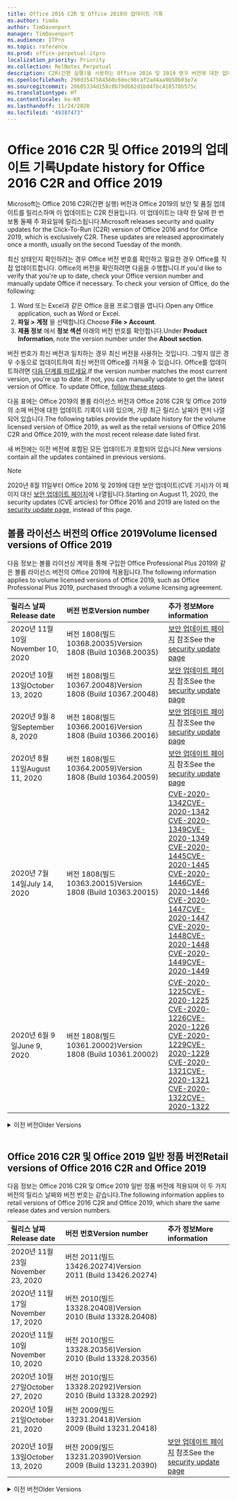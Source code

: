 ```yaml
---
title: Office 2016 C2R 및 Office 2019의 업데이트 기록
ms.author: timda
author: TimDavenport
manager: TimDavenport
ms.audience: ITPro
ms.topic: reference
ms.prod: office-perpetual-itpro
localization_priority: Priority
ms.collection: RelNotes_Perpetual
description: C2R(간편 실행)을 사용하는 Office 2016 및 2019 영구 버전에 대한 업데이트 기록을 IT 전문가에게 제공합니다.
ms.openlocfilehash: 290d3547584560c60ec98caf2ad4aa9b50b03e7a
ms.sourcegitcommit: 20605334d158c0b79db02d1bd4fbc418578b575c
ms.translationtype: HT
ms.contentlocale: ko-KR
ms.lasthandoff: 11/24/2020
ms.locfileid: "49387473"
---
```

# <a name="update-history-for-office-2016-c2r-and-office-2019"></a><span data-ttu-id="9537a-103">Office 2016 C2R 및 Office 2019의 업데이트 기록</span><span class="sxs-lookup"><span data-stu-id="9537a-103">Update history for Office 2016 C2R and Office 2019</span></span>

<span data-ttu-id="9537a-p101">Microsoft는 Office 2016 C2R(간편 실행) 버전과 Office 2019의 보안 및 품질 업데이트를 릴리스하며 이 업데이트는 C2R 전용입니다. 이 업데이트는 대략 한 달에 한 번 보통 둘째 주 화요일에 릴리스됩니다.</span><span class="sxs-lookup"><span data-stu-id="9537a-p101">Microsoft releases security and quality updates for the Click-To-Run (C2R) version of Office 2016 and for Office 2019, which is exclusively C2R. These updates are released approximately once a month, usually on the second Tuesday of the month.</span></span>

<span data-ttu-id="9537a-p102">최신 상태인지 확인하려는 경우 Office 버전 번호를 확인하고 필요한 경우 Office를 직접 업데이트합니다. Office의 버전을 확인하려면 다음을 수행합니다.</span><span class="sxs-lookup"><span data-stu-id="9537a-p102">If you'd like to verify that you're up to date, check your Office version number and manually update Office if necessary. To check your version of Office, do the following:</span></span>

  1.    <span data-ttu-id="9537a-108">Word 또는 Excel과 같은 Office 응용 프로그램을 엽니다.</span><span class="sxs-lookup"><span data-stu-id="9537a-108">Open any Office application, such as Word or Excel.</span></span>
  2.    <span data-ttu-id="9537a-109">**파일 > 계정** 을 선택합니다.</span><span class="sxs-lookup"><span data-stu-id="9537a-109">Choose **File > Account**.</span></span>
  3.    <span data-ttu-id="9537a-110">**제품 정보** 에서 **정보 섹션** 아래의 버전 번호를 확인합니다.</span><span class="sxs-lookup"><span data-stu-id="9537a-110">Under **Product Information**, note the version number under the **About section**.</span></span>

<span data-ttu-id="9537a-p103">버전 번호가 최신 버전과 일치하는 경우 최신 버전을 사용하는 것입니다. 그렇지 않은 경우 수동으로 업데이트하여 최신 버전의 Office를 가져올 수 있습니다. Office를 업데이트하려면 [다음 단계를 따르세요](https://support.office.com/article/2ab296f3-7f03-43a2-8e50-46de917611c5).</span><span class="sxs-lookup"><span data-stu-id="9537a-p103">If the version number matches the most current version, you're up to date. If not, you can manually update to get the latest version of Office. To update Office, [follow these steps](https://support.office.com/article/2ab296f3-7f03-43a2-8e50-46de917611c5).</span></span>


<span data-ttu-id="9537a-114">다음 표에는 Office 2019의 볼륨 라이선스 버전과 Office 2016 C2R 및 Office 2019의 소매 버전에 대한 업데이트 기록이 나와 있으며, 가장 최근 릴리스 날짜가 먼저 나열되어 있습니다.</span><span class="sxs-lookup"><span data-stu-id="9537a-114">The following tables provide the update history for the volume licensed version of Office 2019, as well as the retail versions of Office 2016 C2R and Office 2019, with the most recent release date listed first.</span></span>

<span data-ttu-id="9537a-115">새 버전에는 이전 버전에 포함된 모든 업데이트가 포함되어 있습니다.</span><span class="sxs-lookup"><span data-stu-id="9537a-115">New versions contain all the updates contained in previous versions.</span></span>


 > [!NOTE]
> <span data-ttu-id="9537a-116">2020년 8월 11일부터 Office 2016 및 2019에 대한 보안 업데이트(CVE 기사)가 이 페이지 대신 [ 보안 업데이트 페이지](https://docs.microsoft.com/officeupdates/microsoft365-apps-security-updates)에 나열됩니다.</span><span class="sxs-lookup"><span data-stu-id="9537a-116">Starting on August 11, 2020, the security updates (CVE articles) for Office 2016 and 2019 are listed on the [security update page](https://docs.microsoft.com/officeupdates/microsoft365-apps-security-updates), instead of this page.</span></span> 


## <a name="volume-licensed-versions-of-office-2019"></a><span data-ttu-id="9537a-117">볼륨 라이선스 버전의 Office 2019</span><span class="sxs-lookup"><span data-stu-id="9537a-117">Volume licensed versions of Office 2019</span></span>
<span data-ttu-id="9537a-118">다음 정보는 볼륨 라이선싱 계약을 통해 구입한 Office Professional Plus 2019와 같은 볼륨 라이선스 버전의 Office 2019에 적용됩니다.</span><span class="sxs-lookup"><span data-stu-id="9537a-118">The following information applies to volume licensed versions of Office 2019, such as Office Professional Plus 2019, purchased through a volume licensing agreement.</span></span>

[//]: # (VL 테이블 시작 제거 안 함)


|<span data-ttu-id="9537a-120">**릴리스 날짜**</span><span class="sxs-lookup"><span data-stu-id="9537a-120">**Release date**</span></span>|<span data-ttu-id="9537a-121">**버전 번호**</span><span class="sxs-lookup"><span data-stu-id="9537a-121">**Version number**</span></span>|<span data-ttu-id="9537a-122">**추가 정보**</span><span class="sxs-lookup"><span data-stu-id="9537a-122">**More information**</span></span>|
|:-----|:-----|:-----|
|<span data-ttu-id="9537a-123">2020년 11월 10일</span><span class="sxs-lookup"><span data-stu-id="9537a-123">November 10, 2020</span></span>|<span data-ttu-id="9537a-124">버전 1808(빌드 10368.20035)</span><span class="sxs-lookup"><span data-stu-id="9537a-124">Version 1808 (Build 10368.20035)</span></span>| <span data-ttu-id="9537a-125">[보안 업데이트 페이지](https://docs.microsoft.com/officeupdates/microsoft365-apps-security-updates) 참조</span><span class="sxs-lookup"><span data-stu-id="9537a-125">See the [security update page](https://docs.microsoft.com/officeupdates/microsoft365-apps-security-updates)</span></span> |
|<span data-ttu-id="9537a-126">2020년 10월 13일</span><span class="sxs-lookup"><span data-stu-id="9537a-126">October 13, 2020</span></span>|<span data-ttu-id="9537a-127">버전 1808(빌드 10367.20048)</span><span class="sxs-lookup"><span data-stu-id="9537a-127">Version 1808 (Build 10367.20048)</span></span>|<span data-ttu-id="9537a-128">[보안 업데이트 페이지](https://docs.microsoft.com/officeupdates/microsoft365-apps-security-updates) 참조</span><span class="sxs-lookup"><span data-stu-id="9537a-128">See the [security update page](https://docs.microsoft.com/officeupdates/microsoft365-apps-security-updates)</span></span>  |
|<span data-ttu-id="9537a-129">2020년 9월 8일</span><span class="sxs-lookup"><span data-stu-id="9537a-129">September 8, 2020</span></span>|<span data-ttu-id="9537a-130">버전 1808(빌드 10366.20016)</span><span class="sxs-lookup"><span data-stu-id="9537a-130">Version 1808 (Build 10366.20016)</span></span>|<span data-ttu-id="9537a-131">[보안 업데이트 페이지](https://docs.microsoft.com/officeupdates/microsoft365-apps-security-updates) 참조</span><span class="sxs-lookup"><span data-stu-id="9537a-131">See the [security update page](https://docs.microsoft.com/officeupdates/microsoft365-apps-security-updates)</span></span> |
|<span data-ttu-id="9537a-132">2020년 8월 11일</span><span class="sxs-lookup"><span data-stu-id="9537a-132">August 11, 2020</span></span>|<span data-ttu-id="9537a-133">버전 1808(빌드 10364.20059)</span><span class="sxs-lookup"><span data-stu-id="9537a-133">Version 1808 (Build 10364.20059)</span></span>|<span data-ttu-id="9537a-134">[보안 업데이트 페이지](https://docs.microsoft.com/officeupdates/microsoft365-apps-security-updates) 참조</span><span class="sxs-lookup"><span data-stu-id="9537a-134">See the [security update page](https://docs.microsoft.com/officeupdates/microsoft365-apps-security-updates)</span></span> |
|<span data-ttu-id="9537a-135">2020년 7월 14일</span><span class="sxs-lookup"><span data-stu-id="9537a-135">July 14, 2020</span></span>   |<span data-ttu-id="9537a-136">버전 1808(빌드 10363.20015)</span><span class="sxs-lookup"><span data-stu-id="9537a-136">Version 1808 (Build 10363.20015)</span></span>  |[<span data-ttu-id="9537a-137">CVE-2020-1342</span><span class="sxs-lookup"><span data-stu-id="9537a-137">CVE-2020-1342</span></span>](https://portal.msrc.microsoft.com/en-US/security-guidance/advisory/CVE-2020-1342) <br/>[<span data-ttu-id="9537a-138">CVE-2020-1349</span><span class="sxs-lookup"><span data-stu-id="9537a-138">CVE-2020-1349</span></span>](https://portal.msrc.microsoft.com/en-US/security-guidance/advisory/CVE-2020-1349) <br/>[<span data-ttu-id="9537a-139">CVE-2020-1445</span><span class="sxs-lookup"><span data-stu-id="9537a-139">CVE-2020-1445</span></span>](https://portal.msrc.microsoft.com/en-US/security-guidance/advisory/CVE-2020-1445) <br/>[<span data-ttu-id="9537a-140">CVE-2020-1446</span><span class="sxs-lookup"><span data-stu-id="9537a-140">CVE-2020-1446</span></span>](https://portal.msrc.microsoft.com/en-US/security-guidance/advisory/CVE-2020-1446) <br/>[<span data-ttu-id="9537a-141">CVE-2020-1447</span><span class="sxs-lookup"><span data-stu-id="9537a-141">CVE-2020-1447</span></span>](https://portal.msrc.microsoft.com/en-US/security-guidance/advisory/CVE-2020-1447) <br/>[<span data-ttu-id="9537a-142">CVE-2020-1448</span><span class="sxs-lookup"><span data-stu-id="9537a-142">CVE-2020-1448</span></span>](https://portal.msrc.microsoft.com/en-US/security-guidance/advisory/CVE-2020-1448) <br/>[<span data-ttu-id="9537a-143">CVE-2020-1449</span><span class="sxs-lookup"><span data-stu-id="9537a-143">CVE-2020-1449</span></span>](https://portal.msrc.microsoft.com/en-US/security-guidance/advisory/CVE-2020-1449) <br/>|
|<span data-ttu-id="9537a-144">2020년 6월 9일</span><span class="sxs-lookup"><span data-stu-id="9537a-144">June 9, 2020</span></span>   |<span data-ttu-id="9537a-145">버전 1808(빌드 10361.20002)</span><span class="sxs-lookup"><span data-stu-id="9537a-145">Version 1808 (Build 10361.20002)</span></span>  |[<span data-ttu-id="9537a-146">CVE-2020-1225</span><span class="sxs-lookup"><span data-stu-id="9537a-146">CVE-2020-1225</span></span>](https://portal.msrc.microsoft.com/en-US/security-guidance/advisory/CVE-2020-1225) <br/> [<span data-ttu-id="9537a-147">CVE-2020-1226</span><span class="sxs-lookup"><span data-stu-id="9537a-147">CVE-2020-1226</span></span>](https://portal.msrc.microsoft.com/en-US/security-guidance/advisory/CVE-2020-1226) <br/>[<span data-ttu-id="9537a-148">CVE-2020-1229</span><span class="sxs-lookup"><span data-stu-id="9537a-148">CVE-2020-1229</span></span>](https://portal.msrc.microsoft.com/en-US/security-guidance/advisory/CVE-2020-1229) <br/>[<span data-ttu-id="9537a-149">CVE-2020-1321</span><span class="sxs-lookup"><span data-stu-id="9537a-149">CVE-2020-1321</span></span>](https://portal.msrc.microsoft.com/en-US/security-guidance/advisory/CVE-2020-1321) <br/>[<span data-ttu-id="9537a-150">CVE-2020-1322</span><span class="sxs-lookup"><span data-stu-id="9537a-150">CVE-2020-1322</span></span>](https://portal.msrc.microsoft.com/en-US/security-guidance/advisory/CVE-2020-1322) <br/>|


[//]: # (VL TABLE END를 제거하지 마십시오)

<details>
<summary><span data-ttu-id="9537a-152">이전 버전</span><span class="sxs-lookup"><span data-stu-id="9537a-152">Older Versions</span></span></summary>
 

[//]: # (VL 오래된 테이블 시작)을(를) 제거하지 마십시오.


|<span data-ttu-id="9537a-154">**릴리스 날짜**</span><span class="sxs-lookup"><span data-stu-id="9537a-154">**Release date**</span></span>|<span data-ttu-id="9537a-155">**버전 번호**</span><span class="sxs-lookup"><span data-stu-id="9537a-155">**Version number**</span></span>|<span data-ttu-id="9537a-156">**추가 정보**</span><span class="sxs-lookup"><span data-stu-id="9537a-156">**More information**</span></span>|
|:-----|:-----|:-----|
|<span data-ttu-id="9537a-157">2020년 5월 12일</span><span class="sxs-lookup"><span data-stu-id="9537a-157">May 12, 2020</span></span>   |<span data-ttu-id="9537a-158">버전 1808(빌드 10359.20023)</span><span class="sxs-lookup"><span data-stu-id="9537a-158">Version 1808 (Build 10359.20023)</span></span>  |[<span data-ttu-id="9537a-159">CVE-2020-0901</span><span class="sxs-lookup"><span data-stu-id="9537a-159">CVE-2020-0901</span></span>](https://portal.msrc.microsoft.com/en-US/security-guidance/advisory/CVE-2020-0901) <br/> |
|<span data-ttu-id="9537a-160">2020년 4월 14일</span><span class="sxs-lookup"><span data-stu-id="9537a-160">April 14, 2020</span></span>   |<span data-ttu-id="9537a-161">버전 1808(빌드 10358.20061)</span><span class="sxs-lookup"><span data-stu-id="9537a-161">Version 1808 (Build 10358.20061)</span></span>  |[<span data-ttu-id="9537a-162">CVE-2020-0760</span><span class="sxs-lookup"><span data-stu-id="9537a-162">CVE-2020-0760</span></span>](https://portal.msrc.microsoft.com/en-US/security-guidance/advisory/CVE-2020-0760) <br/> [<span data-ttu-id="9537a-163">CVE-2020-0906</span><span class="sxs-lookup"><span data-stu-id="9537a-163">CVE-2020-0906</span></span>](https://portal.msrc.microsoft.com/en-US/security-guidance/advisory/CVE-2020-0906) <br/> [<span data-ttu-id="9537a-164">CVE-2020-0961</span><span class="sxs-lookup"><span data-stu-id="9537a-164">CVE-2020-0961</span></span>](https://portal.msrc.microsoft.com/en-US/security-guidance/advisory/CVE-2020-0961) <br/> [<span data-ttu-id="9537a-165">CVE-2020-0980</span><span class="sxs-lookup"><span data-stu-id="9537a-165">CVE-2020-0980</span></span>](https://portal.msrc.microsoft.com/en-US/security-guidance/advisory/CVE-2020-0980) <br/>[<span data-ttu-id="9537a-166">CVE-2020-0991</span><span class="sxs-lookup"><span data-stu-id="9537a-166">CVE-2020-0991</span></span>](https://portal.msrc.microsoft.com/en-US/security-guidance/advisory/CVE-2020-0991) <br/> |
|<span data-ttu-id="9537a-167">2020년 3월 10일</span><span class="sxs-lookup"><span data-stu-id="9537a-167">March 10, 2020</span></span>   |<span data-ttu-id="9537a-168">버전 1808 (빌드 10357.20081)</span><span class="sxs-lookup"><span data-stu-id="9537a-168">Version 1808 (Build 10357.20081)</span></span>  |[<span data-ttu-id="9537a-169">CVE-2020-0850</span><span class="sxs-lookup"><span data-stu-id="9537a-169">CVE-2020-0850</span></span>](https://portal.msrc.microsoft.com/en-US/security-guidance/advisory/CVE-2020-0850) <br/> [<span data-ttu-id="9537a-170">CVE-2020-0852</span><span class="sxs-lookup"><span data-stu-id="9537a-170">CVE-2020-0852</span></span>](https://portal.msrc.microsoft.com/en-US/security-guidance/advisory/CVE-2020-0852) <br/> [<span data-ttu-id="9537a-171">CVE-2020-0892</span><span class="sxs-lookup"><span data-stu-id="9537a-171">CVE-2020-0892</span></span>](https://portal.msrc.microsoft.com/en-US/security-guidance/advisory/CVE-2020-0892) <br/>  |
|<span data-ttu-id="9537a-172">2020년 2월 11일</span><span class="sxs-lookup"><span data-stu-id="9537a-172">February 11, 2020</span></span>   |<span data-ttu-id="9537a-173">버전 1808 (빌드 10356.20006)</span><span class="sxs-lookup"><span data-stu-id="9537a-173">Version 1808 (Build 10356.20006)</span></span>  |[<span data-ttu-id="9537a-174">CVE-2020-0696</span><span class="sxs-lookup"><span data-stu-id="9537a-174">CVE-2020-0696</span></span>](https://portal.msrc.microsoft.com/en-us/security-guidance/advisory/CVE-2020-0696) <br/> [<span data-ttu-id="9537a-175">CVE-2020-0759</span><span class="sxs-lookup"><span data-stu-id="9537a-175">CVE-2020-0759</span></span>](https://portal.msrc.microsoft.com/en-US/security-guidance/advisory/CVE-2020-0759) <br/>  |


[//]: # (VL 오래된 테이블 종료)를 제거하지 마십시오.

</details>


<br/>

## <a name="retail-versions-of-office-2016-c2r-and-office-2019"></a><span data-ttu-id="9537a-177">Office 2016 C2R 및 Office 2019 일반 정품 버전</span><span class="sxs-lookup"><span data-stu-id="9537a-177">Retail versions of Office 2016 C2R and Office 2019</span></span>
<span data-ttu-id="9537a-178">다음 정보는 Office 2016 C2R 및 Office 2019 일반 정품 버전에 적용되며 이 두 가지 버전의 릴리스 날짜와 버전 번호는 같습니다.</span><span class="sxs-lookup"><span data-stu-id="9537a-178">The following information applies to retail versions of Office 2016 C2R and Office 2019, which share the same release dates and version numbers.</span></span>

[//]: # (VL 테이블 시작 제거 안 함)


|<span data-ttu-id="9537a-180">**릴리스 날짜**</span><span class="sxs-lookup"><span data-stu-id="9537a-180">**Release date**</span></span>|<span data-ttu-id="9537a-181">**버전 번호**</span><span class="sxs-lookup"><span data-stu-id="9537a-181">**Version number**</span></span>|<span data-ttu-id="9537a-182">**추가 정보**</span><span class="sxs-lookup"><span data-stu-id="9537a-182">**More information**</span></span>|
|:-----|:-----|:-----|
|<span data-ttu-id="9537a-183">2020년 11월 23일</span><span class="sxs-lookup"><span data-stu-id="9537a-183">November 23, 2020</span></span>|<span data-ttu-id="9537a-184">버전 2011(빌드 13426.20274)</span><span class="sxs-lookup"><span data-stu-id="9537a-184">Version 2011 (Build 13426.20274)</span></span>| |
|<span data-ttu-id="9537a-185">2020년 11월 17일</span><span class="sxs-lookup"><span data-stu-id="9537a-185">November 17, 2020</span></span>|<span data-ttu-id="9537a-186">버전 2010(빌드 13328.20408)</span><span class="sxs-lookup"><span data-stu-id="9537a-186">Version 2010 (Build 13328.20408)</span></span>| |
|<span data-ttu-id="9537a-187">2020년 11월 10일</span><span class="sxs-lookup"><span data-stu-id="9537a-187">November 10, 2020</span></span>|<span data-ttu-id="9537a-188">버전 2010(빌드 13328.20356)</span><span class="sxs-lookup"><span data-stu-id="9537a-188">Version 2010 (Build 13328.20356)</span></span>| |
|<span data-ttu-id="9537a-189">2020년 10월 27일</span><span class="sxs-lookup"><span data-stu-id="9537a-189">October 27, 2020</span></span>|<span data-ttu-id="9537a-190">버전 2010(빌드 13328.20292)</span><span class="sxs-lookup"><span data-stu-id="9537a-190">Version 2010 (Build 13328.20292)</span></span>| |
|<span data-ttu-id="9537a-191">2020년 10월 21일</span><span class="sxs-lookup"><span data-stu-id="9537a-191">October 21, 2020</span></span>|<span data-ttu-id="9537a-192">버전 2009(빌드 13231.20418)</span><span class="sxs-lookup"><span data-stu-id="9537a-192">Version 2009 (Build 13231.20418)</span></span>| |
|<span data-ttu-id="9537a-193">2020년 10월 13일</span><span class="sxs-lookup"><span data-stu-id="9537a-193">October 13, 2020</span></span>|<span data-ttu-id="9537a-194">버전 2009(빌드 13231.20390)</span><span class="sxs-lookup"><span data-stu-id="9537a-194">Version 2009 (Build 13231.20390)</span></span>|<span data-ttu-id="9537a-195">[보안 업데이트 페이지](https://docs.microsoft.com/officeupdates/microsoft365-apps-security-updates) 참조</span><span class="sxs-lookup"><span data-stu-id="9537a-195">See the [security update page](https://docs.microsoft.com/officeupdates/microsoft365-apps-security-updates)</span></span>  |


[//]: # (VL 테이블 시작 제거 안 함)

<details>
<summary><span data-ttu-id="9537a-197">이전 버전</span><span class="sxs-lookup"><span data-stu-id="9537a-197">Older Versions</span></span></summary>
 

[//]: # (VL 테이블 시작 제거 안 함)


|<span data-ttu-id="9537a-199">**릴리스 날짜**</span><span class="sxs-lookup"><span data-stu-id="9537a-199">**Release date**</span></span>|<span data-ttu-id="9537a-200">**버전 번호**</span><span class="sxs-lookup"><span data-stu-id="9537a-200">**Version number**</span></span>|<span data-ttu-id="9537a-201">**추가 정보**</span><span class="sxs-lookup"><span data-stu-id="9537a-201">**More information**</span></span>|
|:-----|:-----|:-----|
|<span data-ttu-id="9537a-202">2020년 10월 8일</span><span class="sxs-lookup"><span data-stu-id="9537a-202">October 8, 2020</span></span>|<span data-ttu-id="9537a-203">버전 2009(빌드 13231.20368)</span><span class="sxs-lookup"><span data-stu-id="9537a-203">Version 2009 (Build 13231.20368)</span></span>| |
|<span data-ttu-id="9537a-204">2020년 9월 28일</span><span class="sxs-lookup"><span data-stu-id="9537a-204">September 28, 2020</span></span>|<span data-ttu-id="9537a-205">버전 2009(빌드 13231.20262)</span><span class="sxs-lookup"><span data-stu-id="9537a-205">Version 2009 (Build 13231.20262)</span></span>| |
|<span data-ttu-id="9537a-206">2020년 9월 22일</span><span class="sxs-lookup"><span data-stu-id="9537a-206">September 22, 2020</span></span>|<span data-ttu-id="9537a-207">버전 2008(빌드 13127.20508)</span><span class="sxs-lookup"><span data-stu-id="9537a-207">Version 2008 (Build 13127.20508)</span></span>| |
|<span data-ttu-id="9537a-208">2020년 9월 9일</span><span class="sxs-lookup"><span data-stu-id="9537a-208">September 9, 2020</span></span>|<span data-ttu-id="9537a-209">버전 2008(빌드 13127.20408)</span><span class="sxs-lookup"><span data-stu-id="9537a-209">Version 2008 (Build 13127.20408)</span></span>|<span data-ttu-id="9537a-210">[보안 업데이트 페이지](https://docs.microsoft.com/officeupdates/microsoft365-apps-security-updates) 참조</span><span class="sxs-lookup"><span data-stu-id="9537a-210">See the [security update page](https://docs.microsoft.com/officeupdates/microsoft365-apps-security-updates)</span></span> |
|<span data-ttu-id="9537a-211">2020년 8월 31일</span><span class="sxs-lookup"><span data-stu-id="9537a-211">August 31, 2020</span></span>|<span data-ttu-id="9537a-212">버전 2008(빌드 13127.20296)</span><span class="sxs-lookup"><span data-stu-id="9537a-212">Version 2008 (Build 13127.20296)</span></span>| |
|<span data-ttu-id="9537a-213">2020년 8월 25일</span><span class="sxs-lookup"><span data-stu-id="9537a-213">August 25, 2020</span></span>|<span data-ttu-id="9537a-214">버전 2007(빌드 13029.20460)</span><span class="sxs-lookup"><span data-stu-id="9537a-214">Version 2007 (Build 13029.20460)</span></span>| |
|<span data-ttu-id="9537a-215">2020년 8월 11일</span><span class="sxs-lookup"><span data-stu-id="9537a-215">August 11, 2020</span></span>|<span data-ttu-id="9537a-216">버전 2007(빌드 13029.20344)</span><span class="sxs-lookup"><span data-stu-id="9537a-216">Version 2007 (Build 13029.20344)</span></span>|<span data-ttu-id="9537a-217">[보안 업데이트 페이지](https://docs.microsoft.com/officeupdates/microsoft365-apps-security-updates) 참조</span><span class="sxs-lookup"><span data-stu-id="9537a-217">See the [security update page](https://docs.microsoft.com/officeupdates/microsoft365-apps-security-updates)</span></span> |
|<span data-ttu-id="9537a-218">2020년 7월 30일</span><span class="sxs-lookup"><span data-stu-id="9537a-218">July 30, 2020</span></span>|<span data-ttu-id="9537a-219">버전 2007(빌드 13029.20308)</span><span class="sxs-lookup"><span data-stu-id="9537a-219">Version 2007 (Build 13029.20308)</span></span>  |<span data-ttu-id="9537a-220">다양한 버그 및 성능 수정 사항.</span><span class="sxs-lookup"><span data-stu-id="9537a-220">Various bug and performance fixes.</span></span>  <br/>  |
|<span data-ttu-id="9537a-221">2020년 7월 28일</span><span class="sxs-lookup"><span data-stu-id="9537a-221">July 28, 2020</span></span>|<span data-ttu-id="9537a-222">버전 2006(빌드 13001.20498)</span><span class="sxs-lookup"><span data-stu-id="9537a-222">Version 2006 (Build 13001.20498)</span></span>  |<span data-ttu-id="9537a-223">다양한 버그 및 성능 수정 사항.</span><span class="sxs-lookup"><span data-stu-id="9537a-223">Various bug and performance fixes.</span></span>  <br/>  |
|<span data-ttu-id="9537a-224">2020년 7월 14일</span><span class="sxs-lookup"><span data-stu-id="9537a-224">July 14, 2020</span></span>|<span data-ttu-id="9537a-225">버전 2006(빌드 13001.20384)</span><span class="sxs-lookup"><span data-stu-id="9537a-225">Version 2006 (Build 13001.20384)</span></span>  |[<span data-ttu-id="9537a-226">CVE-2020-1342</span><span class="sxs-lookup"><span data-stu-id="9537a-226">CVE-2020-1342</span></span>](https://portal.msrc.microsoft.com/en-US/security-guidance/advisory/CVE-2020-1342) <br/>[<span data-ttu-id="9537a-227">CVE-2020-1349</span><span class="sxs-lookup"><span data-stu-id="9537a-227">CVE-2020-1349</span></span>](https://portal.msrc.microsoft.com/en-US/security-guidance/advisory/CVE-2020-1349) <br/>[<span data-ttu-id="9537a-228">CVE-2020-1445</span><span class="sxs-lookup"><span data-stu-id="9537a-228">CVE-2020-1445</span></span>](https://portal.msrc.microsoft.com/en-US/security-guidance/advisory/CVE-2020-1445) <br/>[<span data-ttu-id="9537a-229">CVE-2020-1446</span><span class="sxs-lookup"><span data-stu-id="9537a-229">CVE-2020-1446</span></span>](https://portal.msrc.microsoft.com/en-US/security-guidance/advisory/CVE-2020-1446) <br/>[<span data-ttu-id="9537a-230">CVE-2020-1447</span><span class="sxs-lookup"><span data-stu-id="9537a-230">CVE-2020-1447</span></span>](https://portal.msrc.microsoft.com/en-US/security-guidance/advisory/CVE-2020-1447) <br/>[<span data-ttu-id="9537a-231">CVE-2020-1449</span><span class="sxs-lookup"><span data-stu-id="9537a-231">CVE-2020-1449</span></span>](https://portal.msrc.microsoft.com/en-US/security-guidance/advisory/CVE-2020-1449) <br/>[<span data-ttu-id="9537a-232">CVE-2020-1458</span><span class="sxs-lookup"><span data-stu-id="9537a-232">CVE-2020-1458</span></span>](https://portal.msrc.microsoft.com/en-US/security-guidance/advisory/CVE-2020-1458) <br/>|
|<span data-ttu-id="9537a-233">2020년 6월 30일</span><span class="sxs-lookup"><span data-stu-id="9537a-233">June 30, 2020</span></span>|<span data-ttu-id="9537a-234">버전 2006(빌드 13001.20266)</span><span class="sxs-lookup"><span data-stu-id="9537a-234">Version 2006 (Build 13001.20266)</span></span>  |<span data-ttu-id="9537a-235">다양한 버그 및 성능 수정 사항.</span><span class="sxs-lookup"><span data-stu-id="9537a-235">Various bug and performance fixes.</span></span>  <br/>  |
|<span data-ttu-id="9537a-236">2020년 6월 24일</span><span class="sxs-lookup"><span data-stu-id="9537a-236">June 24, 2020</span></span>|<span data-ttu-id="9537a-237">버전 2005(빌드 12827.20470)</span><span class="sxs-lookup"><span data-stu-id="9537a-237">Version 2005 (Build 12827.20470)</span></span>  |<span data-ttu-id="9537a-238">다양한 버그 및 성능 수정 사항.</span><span class="sxs-lookup"><span data-stu-id="9537a-238">Various bug and performance fixes.</span></span>  <br/>  |
|<span data-ttu-id="9537a-239">2020년 6월 9일</span><span class="sxs-lookup"><span data-stu-id="9537a-239">June 9, 2020</span></span>|<span data-ttu-id="9537a-240">버전 2005(빌드 12827.20336)</span><span class="sxs-lookup"><span data-stu-id="9537a-240">Version 2005 (Build 12827.20336)</span></span>  |[<span data-ttu-id="9537a-241">CVE-2020-1225</span><span class="sxs-lookup"><span data-stu-id="9537a-241">CVE-2020-1225</span></span>](https://portal.msrc.microsoft.com/en-US/security-guidance/advisory/CVE-2020-1225)  <br/> [<span data-ttu-id="9537a-242">CVE-2020-1226</span><span class="sxs-lookup"><span data-stu-id="9537a-242">CVE-2020-1226</span></span>](https://portal.msrc.microsoft.com/en-US/security-guidance/advisory/CVE-2020-1226)  <br/> [<span data-ttu-id="9537a-243">CVE-2020-1229</span><span class="sxs-lookup"><span data-stu-id="9537a-243">CVE-2020-1229</span></span>](https://portal.msrc.microsoft.com/en-US/security-guidance/advisory/CVE-2020-1229)  <br/> [<span data-ttu-id="9537a-244">CVE-2020-1321</span><span class="sxs-lookup"><span data-stu-id="9537a-244">CVE-2020-1321</span></span>](https://portal.msrc.microsoft.com/en-US/security-guidance/advisory/CVE-2020-1321)  <br/> [<span data-ttu-id="9537a-245">CVE-2020-1322</span><span class="sxs-lookup"><span data-stu-id="9537a-245">CVE-2020-1322</span></span>](https://portal.msrc.microsoft.com/en-US/security-guidance/advisory/CVE-2020-1322)  <br/>|
|<span data-ttu-id="9537a-246">2020년 6월 2일</span><span class="sxs-lookup"><span data-stu-id="9537a-246">June 2, 2020</span></span>|<span data-ttu-id="9537a-247">버전 2005(빌드 12827.20268)</span><span class="sxs-lookup"><span data-stu-id="9537a-247">Version 2005 (Build 12827.20268)</span></span>  |<span data-ttu-id="9537a-248">다양한 버그 및 성능 수정 사항.</span><span class="sxs-lookup"><span data-stu-id="9537a-248">Various bug and performance fixes.</span></span>  <br/>  |
|<span data-ttu-id="9537a-249">2020년 5월 21일</span><span class="sxs-lookup"><span data-stu-id="9537a-249">May 21, 2020</span></span>|<span data-ttu-id="9537a-250">버전 2004(빌드 12730.20352)</span><span class="sxs-lookup"><span data-stu-id="9537a-250">Version 2004 (Build 12730.20352)</span></span>  |<span data-ttu-id="9537a-251">다양한 버그 및 성능 수정 사항.</span><span class="sxs-lookup"><span data-stu-id="9537a-251">Various bug and performance fixes.</span></span>  <br/>  |
|<span data-ttu-id="9537a-252">2020년 5월 12일</span><span class="sxs-lookup"><span data-stu-id="9537a-252">May 12, 2020</span></span>|<span data-ttu-id="9537a-253">버전 2004(버전 12730.20270)</span><span class="sxs-lookup"><span data-stu-id="9537a-253">Version 2004 (Build 12730.20270)</span></span>  |[<span data-ttu-id="9537a-254">CVE-2020-0901</span><span class="sxs-lookup"><span data-stu-id="9537a-254">CVE-2020-0901</span></span>](https://portal.msrc.microsoft.com/en-US/security-guidance/advisory/CVE-2020-0901)  <br/>  |
|<span data-ttu-id="9537a-255">2020년 5월 4일</span><span class="sxs-lookup"><span data-stu-id="9537a-255">May 4, 2020</span></span>|<span data-ttu-id="9537a-256">버전 2004(빌드 12730.20250)</span><span class="sxs-lookup"><span data-stu-id="9537a-256">Version 2004 (Build 12730.20250)</span></span>  |[<span data-ttu-id="9537a-257">링크</span><span class="sxs-lookup"><span data-stu-id="9537a-257">Link</span></span>](https://support.microsoft.com/office/excel-word-powerpoint-file-becomes-corrupt-when-opening-a-file-that-contains-a-vba-project-or-after-enabling-a-macro-in-an-open-file-ad6ee6ca-db23-4614-a403-282821eb99f6?ui=en-us&rs=en-us&ad=us)<br/>  |
|<span data-ttu-id="9537a-258">2020년 4월 29일</span><span class="sxs-lookup"><span data-stu-id="9537a-258">April 29, 2020</span></span>|<span data-ttu-id="9537a-259">버전 2004(빌드 12730.20236)</span><span class="sxs-lookup"><span data-stu-id="9537a-259">Version 2004 (Build 12730.20236)</span></span>  |<span data-ttu-id="9537a-260">다양한 버그 및 성능 수정 사항.</span><span class="sxs-lookup"><span data-stu-id="9537a-260">Various bug and performance fixes.</span></span> <br/>  |
|<span data-ttu-id="9537a-261">2020년 4월 15일</span><span class="sxs-lookup"><span data-stu-id="9537a-261">April 15, 2020</span></span>|<span data-ttu-id="9537a-262">버전 2003(빌드 12624.20466)</span><span class="sxs-lookup"><span data-stu-id="9537a-262">Version 2003 (Build 12624.20466)</span></span>  |<span data-ttu-id="9537a-263">다양한 버그 및 성능 수정 사항.</span><span class="sxs-lookup"><span data-stu-id="9537a-263">Various bug and performance fixes.</span></span> <br/>  |
|<span data-ttu-id="9537a-264">2020년 4월 14일</span><span class="sxs-lookup"><span data-stu-id="9537a-264">April 14, 2020</span></span>|<span data-ttu-id="9537a-265">버전 2003(빌드 12624.20442)</span><span class="sxs-lookup"><span data-stu-id="9537a-265">Version 2003 (Build 12624.20442)</span></span>  |[<span data-ttu-id="9537a-266">CVE-2020-0760</span><span class="sxs-lookup"><span data-stu-id="9537a-266">CVE-2020-0760</span></span>](https://portal.msrc.microsoft.com/en-US/security-guidance/advisory/CVE-2020-0760) <br/> [<span data-ttu-id="9537a-267">CVE-2020-0906</span><span class="sxs-lookup"><span data-stu-id="9537a-267">CVE-2020-0906</span></span>](https://portal.msrc.microsoft.com/en-US/security-guidance/advisory/CVE-2020-0906) <br/> [<span data-ttu-id="9537a-268">CVE-2020-0961</span><span class="sxs-lookup"><span data-stu-id="9537a-268">CVE-2020-0961</span></span>](https://portal.msrc.microsoft.com/en-US/security-guidance/advisory/CVE-2020-0961) <br/> [<span data-ttu-id="9537a-269">CVE-2020-0979</span><span class="sxs-lookup"><span data-stu-id="9537a-269">CVE-2020-0979</span></span>](https://portal.msrc.microsoft.com/en-US/security-guidance/advisory/CVE-2020-0979) <br/> [<span data-ttu-id="9537a-270">CVE-2020-0980</span><span class="sxs-lookup"><span data-stu-id="9537a-270">CVE-2020-0980</span></span>](https://portal.msrc.microsoft.com/en-US/security-guidance/advisory/CVE-2020-0980) <br/>[<span data-ttu-id="9537a-271">CVE-2020-0991</span><span class="sxs-lookup"><span data-stu-id="9537a-271">CVE-2020-0991</span></span>](https://portal.msrc.microsoft.com/en-US/security-guidance/advisory/CVE-2020-0991) <br/> |
|<span data-ttu-id="9537a-272">2020년 3월 31일</span><span class="sxs-lookup"><span data-stu-id="9537a-272">March 31, 2020</span></span>|<span data-ttu-id="9537a-273">버전 2003(빌드 12624.20382)</span><span class="sxs-lookup"><span data-stu-id="9537a-273">Version 2003 (Build 12624.20382)</span></span>  |<span data-ttu-id="9537a-274">다양한 버그 및 성능 수정 사항.</span><span class="sxs-lookup"><span data-stu-id="9537a-274">Various bug and performance fixes.</span></span> <br/>  |
|<span data-ttu-id="9537a-275">2020년 3월 25일</span><span class="sxs-lookup"><span data-stu-id="9537a-275">March 25, 2020</span></span>|<span data-ttu-id="9537a-276">버전 2003 (빌드 12624.20320)</span><span class="sxs-lookup"><span data-stu-id="9537a-276">Version 2003 (Build 12624.20320)</span></span>  |<span data-ttu-id="9537a-277">다양한 버그 및 성능 수정 사항.</span><span class="sxs-lookup"><span data-stu-id="9537a-277">Various bug and performance fixes.</span></span> <br/>  |
|<span data-ttu-id="9537a-278">2020년 3월 10일</span><span class="sxs-lookup"><span data-stu-id="9537a-278">March 10, 2020</span></span>|<span data-ttu-id="9537a-279">버전 2002 (빌드 12527.20278)</span><span class="sxs-lookup"><span data-stu-id="9537a-279">Version 2002 (Build 12527.20278)</span></span>  |[<span data-ttu-id="9537a-280">CVE-2020-0850</span><span class="sxs-lookup"><span data-stu-id="9537a-280">CVE-2020-0850</span></span>](https://portal.msrc.microsoft.com/en-US/security-guidance/advisory/CVE-2020-0850) <br/> [<span data-ttu-id="9537a-281">CVE-2020-0851</span><span class="sxs-lookup"><span data-stu-id="9537a-281">CVE-2020-0851</span></span>](https://portal.msrc.microsoft.com/en-US/security-guidance/advisory/CVE-2020-0851) <br/> [<span data-ttu-id="9537a-282">CVE-2020-0855</span><span class="sxs-lookup"><span data-stu-id="9537a-282">CVE-2020-0855</span></span>](https://portal.msrc.microsoft.com/en-US/security-guidance/advisory/CVE-2020-0855) <br/> [<span data-ttu-id="9537a-283">CVE-2020-0892</span><span class="sxs-lookup"><span data-stu-id="9537a-283">CVE-2020-0892</span></span>](https://portal.msrc.microsoft.com/en-US/security-guidance/advisory/CVE-2020-0892) <br/>  |
|<span data-ttu-id="9537a-284">2020년 3월 1일</span><span class="sxs-lookup"><span data-stu-id="9537a-284">March 1, 2020</span></span>   |<span data-ttu-id="9537a-285">버전 2002 (빌드 12527.20242)</span><span class="sxs-lookup"><span data-stu-id="9537a-285">Version 2002 (Build 12527.20242)</span></span>  |<span data-ttu-id="9537a-286">타사 응용 프로그램에서 Outlook에서 전자 메일을 보낼 수 없는 문제를 해결합니다.</span><span class="sxs-lookup"><span data-stu-id="9537a-286">Addresses an issue that caused third party applications to be unable to send email from Outlook.</span></span> <br/>  |


[//]: # (VL 테이블 종료제거 안 함)


</details>






